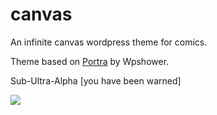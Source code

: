 # canvas
An infinite canvas wordpress theme for comics.

Theme based on [Portra](http://wpshower.com/themes/portra/) by Wpshower.


Sub-Ultra-Alpha [you have been warned]

![](http://i.imgur.com/w1skJxF.gif)